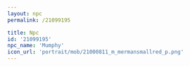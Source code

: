 ```yaml
---
layout: npc
permalink: /21099195

title: Npc
id: '21099195'
npc_name: 'Mumphy'
icon_url: 'portrait/mob/21000811_m_mermansmallred_p.png'
---
```

